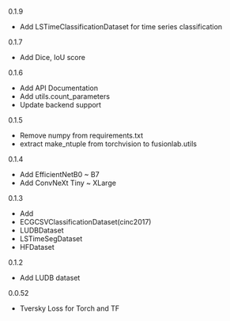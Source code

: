 0.1.9

* Add LSTimeClassificationDataset for time series classification

0.1.7

* Add Dice, IoU score

0.1.6

* Add API Documentation
* Add utils.count_parameters
* Update backend support

0.1.5

* Remove numpy from requirements.txt
* extract make_ntuple from torchvision to fusionlab.utils

0.1.4

* Add EfficientNetB0 ~ B7
* Add ConvNeXt Tiny ~ XLarge

0.1.3

* Add 
* ECGCSVClassificationDataset(cinc2017)
* LUDBDataset
* LSTimeSegDataset
* HFDataset

0.1.2

* Add LUDB dataset


0.0.52

* Tversky Loss for Torch and TF
